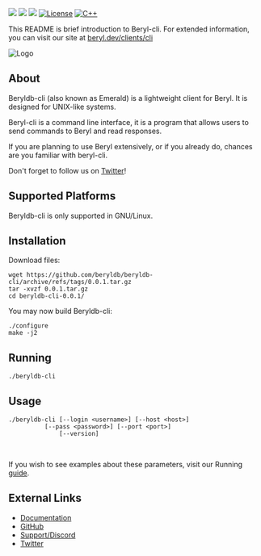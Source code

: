 <a target="_blank" href="https://twitter.com/beryldb"><img src="https://img.shields.io/twitter/url/https/twitter.com/cloudposse.svg?style=social&label=Follow%20%40beryldb"></a>
<a target="_blank" href="https://github.com/beryldb/beryldb-cli/actions"><img src="https://github.com/beryldb/beryldb-cli/workflows/Linux%20CI/badge.svg?4"></a>
<a target="_blank" href="https://github.com/beryldb/beryldb-cli/pulse" alt="Activity"> <img src="https://img.shields.io/github/commit-activity/m/beryldb/beryldb-cli?2" /></a>
[![License](https://img.shields.io/badge/License-BSD%203--Clause-blue.svg)](https://opensource.org/licenses/BSD-3-Clause)
<a target="_blank" href="https://github.com/beryldb/beryldb/blob/unstable/src/beryl.cpp"><img alt="C++" src="https://img.shields.io/badge/c++-%2300599C.svg?&style=for-the-badge&logo=c%2B%2B&ogoColor=white"/></a>
<br>

This README is brief introduction to Beryl-cli. For extended information, you
can visit our site at [beryl.dev/clients/cli](https://docs.beryl.dev/clients/cli/installing/)

![Logo](https://docs.beryl.dev/img/smaller.png??)

## About

Beryldb-cli (also known as Emerald) is a lightweight client for Beryl. It is designed for UNIX-like
systems.

Beryl-cli is a command line interface, it is a program that allows
users to send commands to Beryl and read responses.

If you are planning to use Beryl extensively, or if you already do, 
chances are you familiar with beryl-cli.

Don't forget to follow us on [Twitter](https://twitter.com/beryldb)!

## Supported Platforms

Beryldb-cli is only supported in GNU/Linux.

## Installation

Download files:

```
wget https://github.com/beryldb/beryldb-cli/archive/refs/tags/0.0.1.tar.gz
tar -xvzf 0.0.1.tar.gz
cd beryldb-cli-0.0.1/
```

You may now build Beryldb-cli:

```
./configure
make -j2
```

## Running

```
./beryldb-cli
```

## Usage

```
./beryldb-cli [--login <username>] [--host <host>] 
   	      [--pass <password>] [--port <port>] 
              [--version]
```

<br>

If you wish to see examples about these parameters, visit our Running [guide](https://docs.beryl.dev/clients/cli/running/).

## External Links

* [Documentation](https://docs.beryl.dev/clients/cli/installing/)
* [GitHub](https://github.com/beryldb/beryldb-cli)
* [Support/Discord](https://discord.gg/sqsXVYuGrX)
* [Twitter](https://twitter.com/beryldb)

